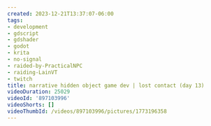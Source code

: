 ```yaml
---
created: 2023-12-21T13:37:07-06:00
tags:
- development
- gdscript
- gdshader
- godot
- krita
- no-signal
- raided-by-PracticalNPC
- raiding-LainVT
- twitch
title: narrative hidden object game dev | lost contact (day 13)
videoDuration: 25029
videoId: '897103996'
videoShorts: []
videoThumbId: /videos/897103996/pictures/1773196358
---
```

